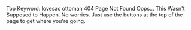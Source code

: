 Top Keyword: lovesac ottoman
404 Page Not Found
Oops... This Wasn't Supposed to Happen.
No worries. Just use the buttons at the top of the page to get where you're going.